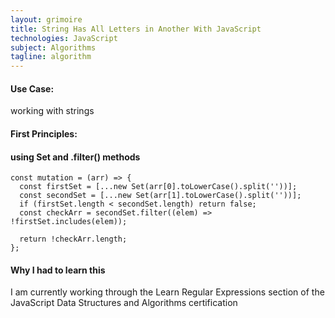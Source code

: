 ```yaml
---
layout: grimoire
title: String Has All Letters in Another With JavaScript
technologies: JavaScript
subject: Algorithms
tagline: algorithm
---
```


#### Use Case:
working with strings
#### First Principles:

#### using Set and .filter() methods
```
const mutation = (arr) => {
  const firstSet = [...new Set(arr[0].toLowerCase().split(''))];
  const secondSet = [...new Set(arr[1].toLowerCase().split(''))];
  if (firstSet.length < secondSet.length) return false;
  const checkArr = secondSet.filter((elem) => !firstSet.includes(elem));

  return !checkArr.length;
};
```

#### Why I had to learn this
I am currently working through the Learn Regular Expressions section of the JavaScript Data Structures and Algorithms certification
